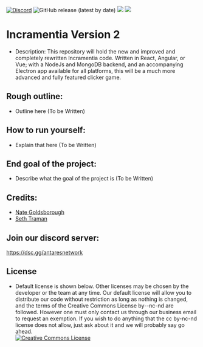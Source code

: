 [![Discord](https://discordapp.com/api/guilds/649703068799336454/widget.png)](https://discordapp.com/invite/KKYw763)
![GitHub release (latest by date)](https://img.shields.io/github/v/release/Antares-Network/Incramentia-V2?style=social)
![](https://img.shields.io/github/repo-size/Antares-Network/Incramentia-V2?color=Green&style=flat-square)
![](https://img.shields.io/tokei/lines/github/Antares-Network/Incramentia-V2?style=flat-square)  

# Incramentia Version 2
- Description: This repository will hold the new and improved and completely rewritten Incramentia code. Written in React, Angular, or Vue; with a NodeJs and MongoDB backend, and an accompanying Electron app available for all platforms, this will be a much more advanced and fully featured clicker game.

## Rough outline:
- Outline here (To be Written)

## How to run yourself:
- Explain that here (To be Written)


## End goal of the project:
- Describe what the goal of the project is (To be Written)



## Credits:
- [Nate Goldsborough](https://github.com/nathen418)
- [Seth Traman](https://github.com/StickyFingies)

## Join our discord server:
https://dsc.gg/antaresnetwork

## License
- Default license is shown below. Other licenses may be chosen by the developer or the team at any time. Our default license will allow you to distribute our code without restriction as long as nothing is changed, and the terms of the Creative Commons License by--nc-nd are followed. However one must only contact us through our business email to request an exemption. If you wish to do anything that the cc by-nc-nd license does not allow, just ask about it and we will probably say go ahead.  
<a rel="license" href="https://creativecommons.org/licenses/by-nc-nd/4.0/"><img alt="Creative Commons License" style="border-width:0" src="https://i.creativecommons.org/l/by-nc-nd/4.0/88x31.png" /></a>
